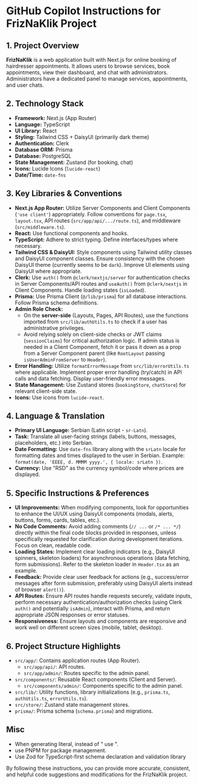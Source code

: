 # GitHub Copilot Instructions for FrizNaKlik Project

## 1. Project Overview

**FrizNaKlik** is a web application built with Next.js for online booking of hairdresser appointments. It allows users to browse services, book appointments, view their dashboard, and chat with administrators. Administrators have a dedicated panel to manage services, appointments, and user chats.

## 2. Technology Stack

* **Framework:** Next.js (App Router)
* **Language:** TypeScript
* **UI Library:** React
* **Styling:** Tailwind CSS + DaisyUI (primarily dark theme)
* **Authentication:** Clerk
* **Database ORM:** Prisma
* **Database:** PostgreSQL
* **State Management:** Zustand (for booking, chat)
* **Icons:** Lucide Icons (`lucide-react`)
* **Date/Time:** `date-fns`

## 3. Key Libraries & Conventions

* **Next.js App Router:** Utilize Server Components and Client Components (`'use client'`) appropriately. Follow conventions for `page.tsx`, `layout.tsx`, API routes (`src/app/api/.../route.ts`), and middleware (`src/middleware.ts`).
* **React:** Use functional components and hooks.
* **TypeScript:** Adhere to strict typing. Define interfaces/types where necessary.
* **Tailwind CSS & DaisyUI:** Style components using Tailwind utility classes and DaisyUI component classes. Ensure consistency with the chosen DaisyUI theme (currently seems to be `dark`). Improve UI elements using DaisyUI where appropriate.
* **Clerk:** Use `auth()` from `@clerk/nextjs/server` for authentication checks in Server Components/API routes and `useAuth()` from `@clerk/nextjs` in Client Components. Handle loading states (`isLoaded`).
* **Prisma:** Use Prisma Client (`@/lib/prisma`) for all database interactions. Follow Prisma schema definitions.
* **Admin Role Check:**
    * On the **server-side** (Layouts, Pages, API Routes), use the functions imported from `src/lib/authUtils.ts` to check if a user has administrative privileges.
    * Avoid relying solely on client-side checks or JWT claims (`sessionClaims`) for critical authorization logic. If admin status is needed in a Client Component, fetch it or pass it down as a prop from a Server Component parent (like `RootLayout` passing `isUserAdminFromServer` to `Header`).
* **Error Handling:** Utilize `formatErrorMessage` from `src/lib/errorUtils.ts` where applicable. Implement proper error handling (try/catch) in API calls and data fetching. Display user-friendly error messages.
* **State Management:** Use Zustand stores (`bookingStore`, `chatStore`) for relevant client-side state.
* **Icons:** Use icons from `lucide-react`.

## 4. Language & Translation

* **Primary UI Language:** Serbian (Latin script - `sr-Latn`).
* **Task:** Translate all user-facing strings (labels, buttons, messages, placeholders, etc.) into Serbian.
* **Date Formatting:** Use `date-fns` library along with the `srLatn` locale for formatting dates and times displayed to the user in Serbian. Example: `format(date, 'EEEE, d. MMMM yyyy.', { locale: srLatn })`.
* **Currency:** Use "RSD" as the currency symbol/code where prices are displayed.

## 5. Specific Instructions & Preferences

* **UI Improvements:** When modifying components, look for opportunities to enhance the UI/UX using DaisyUI components (modals, alerts, buttons, forms, cards, tables, etc.).
* **No Code Comments:** Avoid adding comments (`// ...` or `/* ... */`) directly within the final code blocks provided in responses, unless specifically requested for clarification during development iterations. Focus on clean, readable code.
* **Loading States:** Implement clear loading indicators (e.g., DaisyUI spinners, skeleton loaders) for asynchronous operations (data fetching, form submissions). Refer to the skeleton loader in `Header.tsx` as an example.
* **Feedback:** Provide clear user feedback for actions (e.g., success/error messages after form submission, preferably using DaisyUI alerts instead of browser `alert()`).
* **API Routes:** Ensure API routes handle requests securely, validate inputs, perform necessary authentication/authorization checks (using Clerk `auth()` and potentially `isAdmin`), interact with Prisma, and return appropriate JSON responses or error statuses.
* **Responsiveness:** Ensure layouts and components are responsive and work well on different screen sizes (mobile, tablet, desktop).

## 6. Project Structure Highlights

* `src/app/`: Contains application routes (App Router).
    * `src/app/api/`: API routes.
    * `src/app/admin/`: Routes specific to the admin panel.
* `src/components/`: Reusable React components (Client and Server).
    * `src/components/admin/`: Components specific to the admin panel.
* `src/lib/`: Utility functions, library initializations (e.g., `prisma.ts`, `authUtils.ts`, `errorUtils.ts`).
* `src/store/`: Zustand state management stores.
* `prisma/`: Prisma schema (`schema.prisma`) and migrations.

## Misc
-  When generating literal, instead of " use &quot;. 
-  use PNPM for package management.
-  Use Zod for TypeScript-first schema declaration and validation library


By following these instructions, you can provide more accurate, consistent, and helpful code suggestions and modifications for the FrizNaKlik project.

